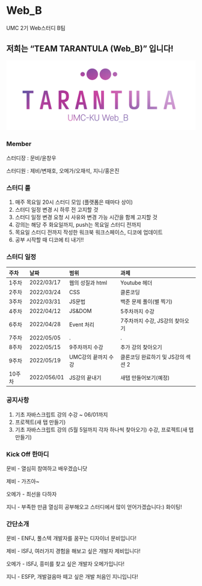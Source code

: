 # Web_B
UMC 2기 Web스터디 B팀

## 저희는 “TEAM TARANTULA (Web_B)” 입니다!
<p align="center"><img width="640" alt="UMC-KU Web_B.png" src="UMC-KU Web_B.png"></p>

### Member
스터디장 : 문비/윤창우

스터디원 : 제비/변재호, 오메가/오재석, 지니/홍은진

### 스터디 룰
1. 매주 목요일 20시 스터디 모임 (플랫폼은 때마다 상이)
1. 스터디 일정 변경 시 하루 전 고지할 것
1. 스터디 일정 변경 요청 시 사유와 변경 가능 시간을 함께 고지할 것
1. 강의는 해당 주 화요일까지, push는 목요일 스터디 전까지
1. 목요일 스터디 전까지 작성한 워크북 워크스페이스, 디코에 업데이트
1. 공부 시작할 때 디코에 티 내기!!

### 스터디 일정

|주차|날짜|범위|과제|
|:---|:---|:---|:---|
|1주차|2022/03/17|웹의 성질과 html|Youtube 헤더|
|2주차|2022/03/24|CSS|클론코딩|
|3주차|2022/03/31|JS문법|백준 문제 풀이(별 찍기)|
|4주차|2022/04/12|JS&DOM|5주차까지 수강|
|6주차|2022/04/28|Event 처리|7주차까지 수강, JS강의 찾아오기|
|7주차|2022/05/05|.|.|
|8주차|2022/05/15|9주차까지 수강|추가 강의 찾아오기|
|9주차|2022/05/19|UMC강의 끝까지 수강|클론코딩 완료하기 및 JS강의 섹션 2|
|10주차|2022/056/01|JS강의 끝내기|새탭 만들어보기(예정)|

### 공지사항
1. 기초 자바스크립트 강의 수강 ~ 06/01까지
2. 프로젝트(새 탭 만들기)
1. 기초 자바스크립트 강의 (5월 5일까지 각자 하나씩 찾아오기) 수강, 프로젝트(새 탭 만들기)

### Kick Off 한마디
문비 - 열심히 참여하고 배우겠습니닷

제비 - 가즈아~

오메가 - 최선을 다하자

지니 - 부족한 만큼 열심히 공부해오고 스터디에서 많이 얻어가겠습니다:) 화이팅!

### 간단소개
문비 - ENFJ, 풀스텍 개발자를 꿈꾸는 디자이너 문비입니다!

제비 - ISFJ, 여러가지 경험을 해보고 싶은 개발자 제비입니다!

오메가 - ISFJ, 흥미를 찾고 싶은 개발자 오메가입니다!

지니 - ESFP, 개발걸음마 떼고 싶은 개발 처음인 지니입니다!
